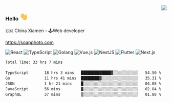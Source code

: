 <img align="right" src="https://github-readme-stats.vercel.app/api?username=yiiu&show_icons=false&bg_color=30,e96443,904e95&title_color=fff&text_color=fff" />

### Hello <img src="https://raw.githubusercontent.com/ABSphreak/ABSphreak/master/gifs/Hi.gif" width="26px" />
 
🇨🇳 China Xiamen・🕹Web developer

https://soapphoto.com

<p align="left"><img src="https://cdn.svgporn.com/logos/react.svg" alt="React" width="32" height="32"/> <img src="https://cdn.svgporn.com/logos/typescript-icon.svg" alt="TypeScript" width="32" height="32"/> <img src="https://cdn.svgporn.com/logos/gopher.svg" alt="Golang" width="32" height="32"/> <img src="https://cdn.svgporn.com/logos/vue.svg" alt="Vue.js" width="32" height="32"/> <img src="https://cdn.svgporn.com/logos/nestjs.svg" alt="NestJS" width="32" height="32"/> <img src="https://cdn.svgporn.com/logos/flutter.svg" alt="Flutter" width="32" height="32"/> <img src="https://cdn.svgporn.com/logos/nextjs-icon.svg" alt="Next.js" width="32" height="32"/></p>


<!--START_SECTION:waka-->

```txt
Total Time: 33 hrs 7 mins

TypeScript       18 hrs 3 mins   █████████████▓░░░░░░░░░░░   54.50 %
Go               11 hrs 41 mins  ████████▓░░░░░░░░░░░░░░░░   35.31 %
JSON             1 hr 21 mins    █░░░░░░░░░░░░░░░░░░░░░░░░   04.08 %
JavaScript       56 mins         ▓░░░░░░░░░░░░░░░░░░░░░░░░   02.84 %
GraphQL          37 mins         ▒░░░░░░░░░░░░░░░░░░░░░░░░   01.88 %
```

<!--END_SECTION:waka-->
